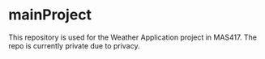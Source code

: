 # mainProject
This repository is used for the Weather Application project in MAS417. The repo is currently private due to privacy. 
